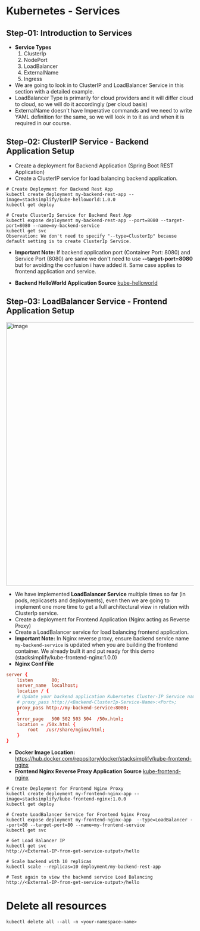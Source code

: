 # Kubernetes - Services

## Step-01: Introduction to Services
- **Service Types**
  1. ClusterIp
  2. NodePort
  3. LoadBalancer
  4. ExternalName
  5. Ingress
- We are going to look in to ClusterIP and LoadBalancer Service in this section with a detailed example. 
- LoadBalancer Type is primarily for cloud providers and it will differ cloud to cloud, so we will do it accordingly (per cloud basis)
- ExternalName doesn't have Imperative commands and we need to write YAML definition for the same, so we will look in to it as and when it is required in our course. 

## Step-02: ClusterIP Service - Backend Application Setup
- Create a deployment for Backend Application (Spring Boot REST Application)
- Create a ClusterIP service for load balancing backend application. 
```
# Create Deployment for Backend Rest App
kubectl create deployment my-backend-rest-app --image=stacksimplify/kube-helloworld:1.0.0 
kubectl get deploy

# Create ClusterIp Service for Backend Rest App
kubectl expose deployment my-backend-rest-app --port=8080 --target-port=8080 --name=my-backend-service
kubectl get svc
Observation: We don't need to specify "--type=ClusterIp" because default setting is to create ClusterIp Service. 
```
- **Important Note:** If backend application port (Container Port: 8080) and Service Port (8080) are same we don't need to use **--target-port=8080** but for avoiding the confusion i have added it. Same case applies to frontend application and service. 

- **Backend HelloWorld Application Source** [kube-helloworld](https://github.com/stacksimplify/kubernetes-fundamentals/tree/master/00-Docker-Images/02-kube-backend-helloworld-springboot/kube-helloworld)


## Step-03: LoadBalancer Service - Frontend Application Setup
<img width="1382" height="708" alt="image" src="https://github.com/user-attachments/assets/537e9c26-1270-4698-8ced-dc174900fe1f" />

- We have implemented **LoadBalancer Service** multiple times so far (in pods, replicasets and deployments), even then we are going to implement one more time to get a full architectural view in relation with ClusterIp service. 
- Create a deployment for Frontend Application (Nginx acting as Reverse Proxy)
- Create a LoadBalancer service for load balancing frontend application. 
- **Important Note:** In Nginx reverse proxy, ensure backend service name `my-backend-service` is updated when you are building the frontend container. We already built it and put ready for this demo (stacksimplify/kube-frontend-nginx:1.0.0)
- **Nginx Conf File**
```conf
server {
    listen       80;
    server_name  localhost;
    location / {
    # Update your backend application Kubernetes Cluster-IP Service name  and port below      
    # proxy_pass http://<Backend-ClusterIp-Service-Name>:<Port>;      
    proxy_pass http://my-backend-service:8080;
    }
    error_page   500 502 503 504  /50x.html;
    location = /50x.html {
        root   /usr/share/nginx/html;
    }
}
```
- **Docker Image Location:** https://hub.docker.com/repository/docker/stacksimplify/kube-frontend-nginx
- **Frontend Nginx Reverse Proxy Application Source** [kube-frontend-nginx](https://github.com/stacksimplify/kubernetes-fundamentals/tree/master/00-Docker-Images/03-kube-frontend-nginx)
```
# Create Deployment for Frontend Nginx Proxy
kubectl create deployment my-frontend-nginx-app --image=stacksimplify/kube-frontend-nginx:1.0.0 
kubectl get deploy

# Create LoadBalancer Service for Frontend Nginx Proxy
kubectl expose deployment my-frontend-nginx-app  --type=LoadBalancer --port=80 --target-port=80 --name=my-frontend-service
kubectl get svc

# Get Load Balancer IP
kubectl get svc
http://<External-IP-from-get-service-output>/hello

# Scale backend with 10 replicas
kubectl scale --replicas=10 deployment/my-backend-rest-app

# Test again to view the backend service Load Balancing
http://<External-IP-from-get-service-output>/hello
```

# Delete all resources
```
kubectl delete all --all -n <your-namespace-name>
```
